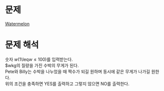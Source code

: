 # 문제
[Watermelon](https://codeforces.com/problemset/problem/4/A)   
   
# 문제 해석
숫자 $w($1\leq$w\leq100$)를 입력받는다.   
$wkg의 질량을 가진 수박의 무게가 된다.   
Pete와 Billy는 수박을 나누었을 때 짝수가 되길 원하며 동시에 같은 무게가 나가길 원한다.   
위의 조건을 충족하면 YES를 출력하고 그렇지 않으면 NO를 출력한다.   
